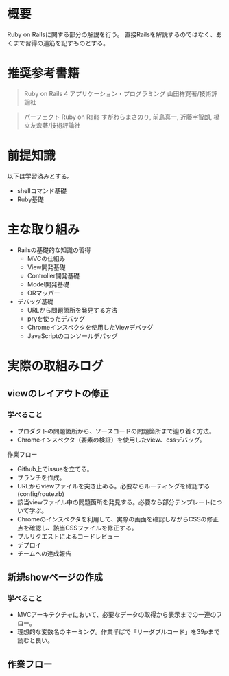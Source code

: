 # 概要
Ruby on Railsに関する部分の解説を行う。
直接Railsを解説するのではなく、あくまで習得の道筋を記すものとする。

# 推奨参考書籍
> Ruby on Rails 4 アプリケーション・プログラミング
> 山田祥寛著/技術評論社

> パーフェクト Ruby on Rails
> すがわらまさのり, 前島真一, 近藤宇智朗, 橋立友宏著/技術評論社

# 前提知識
以下は学習済みとする。
- shellコマンド基礎
- Ruby基礎

# 主な取り組み
- Railsの基礎的な知識の習得
  - MVCの仕組み
  - View開発基礎
  - Controller開発基礎
  - Model開発基礎
  - ORマッパー
- デバッグ基礎
  - URLから問題箇所を発見する方法
  - pryを使ったデバッグ
  - Chromeインスペクタを使用したViewデバッグ
  - JavaScriptのコンソールデバッグ


# 実際の取組みログ

## viewのレイアウトの修正
### 学べること
- プロダクトの問題箇所から、ソースコードの問題箇所まで辿り着く方法。
- Chromeインスペクタ（要素の検証）を使用したview、cssデバッグ。

作業フロー
- Github上でissueを立てる。
- ブランチを作成。
- URLからviewファイルを突き止める。必要ならルーティングを確認する(config/route.rb)
- 該当viewファイル中の問題箇所を発見する。必要なら部分テンプレートについて学ぶ。
- Chromeのインスペクタを利用して、実際の画面を確認しながらCSSの修正点を確認し、該当CSSファイルを修正する。
- プルリクエストによるコードレビュー
- デプロイ
- チームへの達成報告


## 新規showページの作成
### 学べること
- MVCアーキテクチャにおいて、必要なデータの取得から表示までの一連のフロー。
- 理想的な変数名のネーミング。作業半ばで「リーダブルコード」を39pまで読むと良い。

作業フロー
- 
